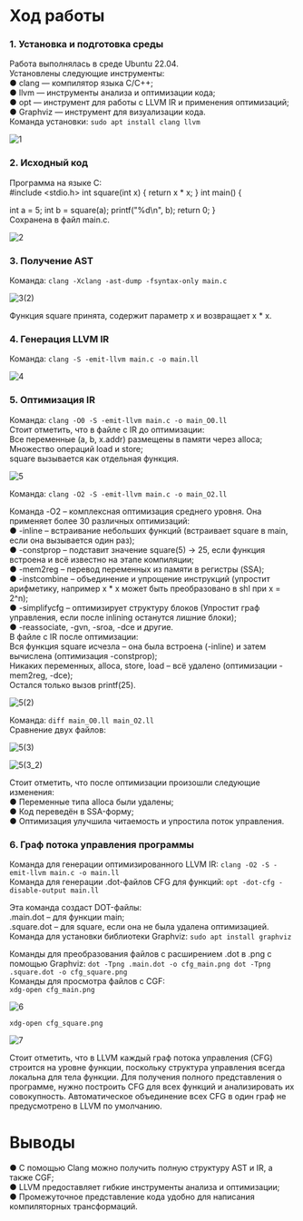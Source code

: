 # Ход работы
### 1.	Установка и подготовка среды  
Работа выполнялась в среде Ubuntu 22.04.  
Установлены следующие инструменты:  
●	 clang — компилятор языка C/C++;  
●	llvm — инструменты анализа и оптимизации кода;  
●	opt — инструмент для работы с LLVM IR и применения оптимизаций;  
●	Graphviz — инструмент для визуализации кода.  
Команда установки: `sudo apt install clang llvm`  

![1](https://github.com/user-attachments/assets/386a87fe-5559-4a5c-a620-bf94858c78a5)  

### 2.	Исходный код  
Программа на языке C:  
#include <stdio.h>
int square(int x) { return x * x;
}
int main() {
 
int a = 5;
int b = square(a); printf("%d\n", b); return 0;
}  
Сохранена в файл main.c.  

![2](https://github.com/user-attachments/assets/bbe533b0-d601-404e-9320-0c92def26b33)  

### 3.	Получение AST  
Команда: `clang -Xclang -ast-dump -fsyntax-only main.c`  

![3(2)](https://github.com/user-attachments/assets/3cae1821-40c0-40ae-b308-d58d161095a4)  

Функция square принята, содержит параметр x и возвращает x * x.  

### 4.	Генерация LLVM IR  
Команда: `clang -S -emit-llvm main.c -o main.ll`  

![4](https://github.com/user-attachments/assets/7340f050-0883-4d7b-9d03-bc61f51002fe)  

### 5.	Оптимизация IR  
Команда: `clang -O0 -S -emit-llvm main.c -o main_O0.ll`  
Стоит отметить, что в файле с IR до оптимизации:  
Все переменные (a, b, x.addr) размещены в памяти через alloca;  
Множество операций load и store;  
square вызывается как отдельная функция.  

![5](https://github.com/user-attachments/assets/e2ab5ba7-0844-4712-9142-3a03fdbfa6f8)  

Команда: `clang -O2 -S -emit-llvm main.c -o main_O2.ll`  
 
Команда -O2 – комплексная оптимизация среднего уровня. Она применяет более 30 различных оптимизаций:  
●	-inline – встраивание небольших функций (встраивает square в main, если она вызывается один раз);  
●	-constprop – подставит значение square(5) → 25, если функция встроена и всё известно на этапе компиляции;  
●	-mem2reg – перевод переменных из памяти в регистры (SSA);  
●	-instcombine – объединение и упрощение инструкций (упростит арифметику, например x * x может быть преобразовано в shl при x = 2^n);  
●	-simplifycfg – оптимизирует структуру блоков (Упростит граф управления, если после inlining останутся лишние блоки);  
●	-reassociate, -gvn, -sroa, -dce и другие.  
В файле с IR после оптимизации:  
Вся функция square исчезла – она была встроена (-inline) и затем вычислена (оптимизация -constprop);  
Никаких переменных, alloca, store, load – всё удалено (оптимизации -mem2reg, -dce);  
Остался только вызов printf(25).  

![5(2)](https://github.com/user-attachments/assets/73172830-9f3f-42a9-af26-7f106d9b9fd8)  

Команда: `diff main_O0.ll main_O2.ll`  
Сравнение двух файлов:  
 
![5(3)](https://github.com/user-attachments/assets/32d1ab79-a333-4ccd-9e59-fe22a63576b8)  

![5(3_2)](https://github.com/user-attachments/assets/9fdbfdbc-0573-4329-973e-9cd80f4452cc)  

Стоит отметить, что после оптимизации произошли следующие изменения:  
●	Переменные типа alloca были удалены;  
●	Код переведён в SSA-форму;  
●	Оптимизация	улучшила	читаемость	и	упростила	поток управления.  

### 6.	Граф потока управления программы  
Команда для генерации оптимизированного LLVM IR: `clang -O2 -S -emit-llvm main.c -o main.ll`  
Команда для генерации .dot-файлов CFG для функций: `opt -dot-cfg -disable-output main.ll`  

Эта команда создаст DOT-файлы:   
.main.dot – для функции main;  
.square.dot – для square, если она не была удалена оптимизацией.  
Команда для установки библиотеки Graphviz: `sudo apt install graphviz`  
 
Команды для преобразования файлов с расширением .dot в .png с помощью Graphviz: `dot -Tpng .main.dot -o cfg_main.png dot -Tpng .square.dot -o cfg_square.png`  
Команды для просмотра файлов с CGF:  
`xdg-open cfg_main.png`  

![6](https://github.com/user-attachments/assets/13320ed1-7308-4e83-8690-d9358ac3dda4)  

`xdg-open cfg_square.png`  

![7](https://github.com/user-attachments/assets/a602ef46-f393-4572-ad11-714b3f61b39d)  

Стоит отметить, что в LLVM каждый граф потока управления (CFG) строится на уровне функции, поскольку структура управления всегда локальна для тела функции. Для получения полного представления о программе, нужно построить CFG для всех функций и анализировать их совокупность. Автоматическое объединение всех CFG в один граф не предусмотрено в LLVM по умолчанию.  

# Выводы  
●	С помощью Clang можно получить полную структуру AST и IR, а также CGF;  
●	LLVM	предоставляет	гибкие	инструменты	анализа	и оптимизации;  
●	Промежуточное представление кода удобно для написания компиляторных трансформаций.  
